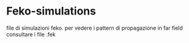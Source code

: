 # Feko-simulations
file di simulazioni feko. per vedere i pattern di propagazione in far field consultare i file .fek
